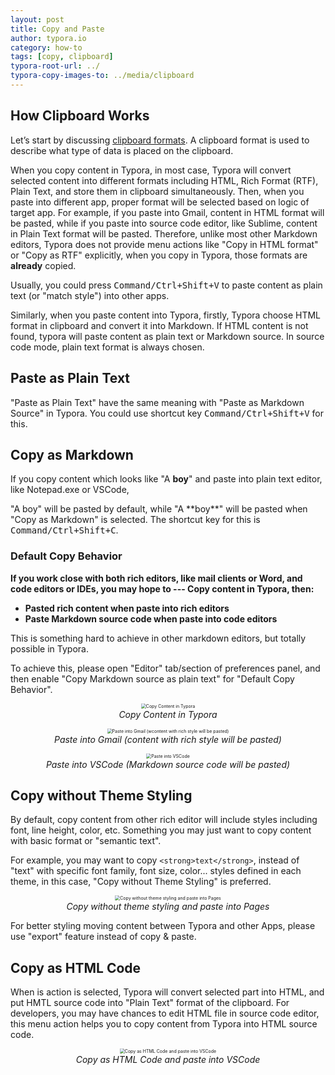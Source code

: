 ```yaml
---
layout: post
title: Copy and Paste
author: typora.io
category: how-to
tags: [copy, clipboard]
typora-root-url: ../
typora-copy-images-to: ../media/clipboard
---
```


## How Clipboard Works

Let’s start by discussing [clipboard formats](http://msdn.microsoft.com/en-us/library/windows/desktop/ms649013(v=vs.85).aspx). A clipboard format is used to describe what type of data is placed on the clipboard. 

When you copy content in Typora, in most case, Typora will convert selected content into different formats including HTML, Rich Format (RTF), Plain Text, and store them in clipboard simultaneously. Then, when you paste into different app, proper format will be selected based on logic of target app. For example, if you paste into Gmail, content in HTML format will be pasted, while if you paste into source code editor, like Sublime, content in Plain Text format will be pasted. Therefore, unlike most other Markdown editors, Typora does not provide menu actions like "Copy in HTML format" or "Copy as RTF" explicitly, when you copy in Typora, those formats are **already** copied.

Usually, you could press <kbd>Command/Ctrl+Shift+V</kbd> to paste content as plain text (or "match style") into other apps.

Similarly, when you paste content into Typora, firstly, Typora choose HTML format in clipboard and convert it into Markdown. If HTML content is not found, typora will paste content as plain text or Markdown source. In source code mode, plain text format is always chosen.

## Paste as Plain Text

"Paste as Plain Text" have the same meaning with "Paste as Markdown Source" in Typora. You could use shortcut key <kbd>Command/Ctrl+Shift+V</kbd> for this.

## Copy as Markdown

If you copy content which looks like "A **boy**" and paste into plain text editor, like Notepad.exe or VSCode,

"A boy" will be pasted by default, while "A \*\*boy\*\*" will be pasted when "Copy as Markdown" is selected. The shortcut key for this is <kbd>Command/Ctrl+Shift+C</kbd>.

### Default Copy Behavior

**If you work close with both rich editors, like mail clients or Word, and code editors or IDEs, you may hope to --- Copy  content in Typora, then:**

- **Pasted rich content when paste into rich editors**
- **Paste Markdown source code when paste into code editors**

This is something hard to achieve in other markdown editors, but totally possible in Typora.

To achieve this, please open "Editor" tab/section of preferences panel, and then enable "Copy Markdown source as plain text" for "Default Copy Behavior".

<div  style="text-align:center">
  <figure style="">
    <img src="/media/clipboard/Screen Shot 2019-01-24 at 22.48.12.png" alt="Copy Content in Typora" style="zoom:50%;" />	
    <figcaption><center><i>Copy Content in Typora</i></center></figcaption>
  </figure>
</div>

<div  style="text-align:center">
  <figure style="">
    <img src="/media/clipboard/Screen Shot 2019-01-24 at 22.55.13.png" alt="Paste into Gmail (wcontent with rich style will be pasted)" style="zoom:50%;" />	
    <figcaption><center><i>Paste into Gmail (content with rich style will be pasted)</i></center></figcaption>
  </figure>
</div>

<div  style="text-align:center">
  <figure style="">
    <img src="/media/clipboard/image-20190124225734855.png" alt="Paste into VSCode" style="zoom:50%;" />	
    <figcaption><center><i>Paste into VSCode (Markdown source code will be pasted)</i></center></figcaption>
  </figure>
</div>

## Copy without Theme Styling

By default, copy content from other rich editor will include styles including font, line height, color, etc. Something you may just want to copy content with basic format or "semantic text". 

For example, you may want to copy `<strong>text</strong>`, instead of "text" with specific font family, font size, color... styles defined in each theme, in this case, "Copy without Theme Styling" is preferred.

<div  style="text-align:center">
  <figure style="">
    <img src="/media/clipboard/Screen Shot 2019-01-24 at 23.07.32.png" alt="Copy without theme styling and paste into Pages" style="zoom:50%;" />	
    <figcaption><center><i>Copy without theme styling and paste into Pages</i></center></figcaption>
  </figure>
</div>

For better styling moving content between Typora and other Apps, please use "export" feature instead of copy & paste.

## Copy as HTML Code

When is action is selected, Typora will convert selected part into HTML, and put HMTL source code into "Plain Text" format of the clipboard. For developers, you may have chances to edit HTML file in source code editor, this menu action helps you to copy content from Typora into HTML source code.

<div  style="text-align:center">
  <figure style="">
    <img src="/media/clipboard/Screen Shot 2019-01-24 at 23.11.28.png" alt="Copy as HTML Code and paste into VSCode" style="zoom:50%;" />	
    <figcaption><center><i>Copy as HTML Code and paste into VSCode</i></center></figcaption>
  </figure>
</div>